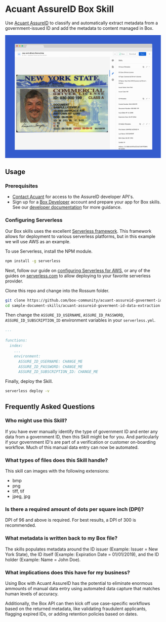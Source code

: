 # Acuant AssureID Box Skill
Use [Acuant AssureID](https://www.acuantcorp.com/products/assureid-identity-verification-software/) to classify and automatically extract metadata from a government-issued ID and add the metadata to content managed in Box.

![Government ID Image](/acuant-assureid-goverment-id-data-extraction/images/acuant-assure-id-skill.png)

## Usage

### Prerequisites

* [Contact Acuant](https://www.acuantcorp.com/lets-talk/) for access to the AssureID developer API's.
* Sign up for a [Box Developer](https://developer.box.com/) account and prepare your app for Box skills. See our [developer documentation](https://developer.box.com/docs/box-skills) for more guidance. 

### Configuring Serverless

Our Box skills uses the excellent [Serverless framework](https://serverless.com/). This framework allows for deployment to various serverless platforms, but in this example we will use AWS as an example.

To use Serverless, install the NPM module.

```bash
npm install -g serverless
```

Next, follow our guide on [configuring Serverless for AWS](../AWS_CONFIGURATION.md), or any of the guides on [serverless.com](https://serverless.com/) to allow deploying to your favorite serverless provider.


Clone this repo and change into the Rossum folder.

```bash
git clone https://github.com/box-community/acuant-assureid-goverment-id-data-extraction
cd sample-document-skills/acuant-assureid-goverment-id-data-extraction
```

Then change the `ASSURE_ID_USERNAME`, `ASSURE_ID_PASSWORD`, `ASSURE_ID_SUBSCRIPTION_ID` environment variables in your `serverless.yml`.

```yaml
...

functions:
  index:
    ...
    environment:
      ASSURE_ID_USERNAME: CHANGE_ME
      ASSURE_ID_PASSWORD: CHANGE_ME
      ASSURE_ID_SUBSCRIPTION_ID: CHANGE_ME
```

Finally, deploy the Skill.

```bash
serverless deploy -v
```

## Frequently Asked Questions

### Who might use this Skill?
If you have ever manually identify the type of government ID and enter any data from a government ID, then this Skill might be for you. And particularly if your government ID's are part of a verification or customer on-boarding workflow. Much of this manual data entry can now be automated.

### What types of files does this Skill handle?
This skill can images with the following extensions:
* bmp
* png
* tiff, tif
* jpeg, jpg

### Is there a required amount of dots per square inch (DPI)?
DPI of 96 and above is required. For best results, a DPI of 300 is recommended.

### What metadata is written back to my Box file?
The skills populates metadata around the ID issuer (Example: Issuer = New York State), the ID itself (Example: Expiration Date = 01/01/2019), and the ID holder (Example: Name = John Doe).

### What implications does this have for my business?
Using Box with Acuant AssureID has the potential to eliminate enormous ammounts of manual data entry using automated data capture that matches human levels of accuracy.

Additionally, the Box API can then kick off use case-specific workflows based on the returned metadata, like validating fraudulent applicants, flagging expired IDs, or adding retention policies based on dates.